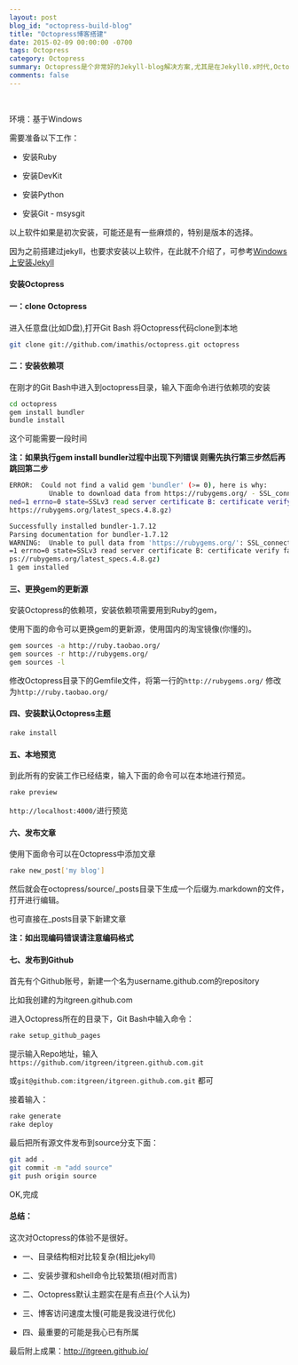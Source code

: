 ```yaml
---
layout: post
blog_id: "octopress-build-blog"
title: "Octopress博客搭建"
date: 2015-02-09 00:00:00 -0700
tags: Octopress
category: Octopress
summary: Octopress是个非常好的Jekyll-blog解决方案,尤其是在Jekyll0.x时代,Octopress有不错的模版,丰富的扩展功能,缺点就是麻烦,需要在本地生成页面。
comments: false
---
```

<br>

环境：基于Windows

需要准备以下工作：

+ 安装Ruby

+ 安装DevKit

+ 安装Python

+ 安装Git - msysgit

以上软件如果是初次安装，可能还是有一些麻烦的，特别是版本的选择。

因为之前搭建过jekyll，也要求安装以上软件，在此就不介绍了，可参考[Windows上安装Jekyll](http://blog.itmyhome.com/2015/01/jekyll-installed-on-windows)

#### **安装Octopress**

#### 一：clone Octopress

进入任意盘(比如D盘),打开Git Bash 将Octopress代码clone到本地

```bash
git clone git://github.com/imathis/octopress.git octopress
```

#### 二：安装依赖项

在刚才的Git Bash中进入到octopress目录，输入下面命令进行依赖项的安装

```bash
cd octopress
gem install bundler
bundle install
```

这个可能需要一段时间

**注：如果执行gem install bundler过程中出现下列错误 则需先执行第三步然后再跳回第二步**

```bash
ERROR:  Could not find a valid gem 'bundler' (>= 0), here is why:
          Unable to download data from https://rubygems.org/ - SSL_connect retur
ned=1 errno=0 state=SSLv3 read server certificate B: certificate verify failed (
https://rubygems.org/latest_specs.4.8.gz)
```

```bash
Successfully installed bundler-1.7.12
Parsing documentation for bundler-1.7.12
WARNING:  Unable to pull data from 'https://rubygems.org/': SSL_connect returned
=1 errno=0 state=SSLv3 read server certificate B: certificate verify failed (htt
ps://rubygems.org/latest_specs.4.8.gz)
1 gem installed
```

#### 三、更换gem的更新源

安装Octopress的依赖项，安装依赖项需要用到Ruby的gem，

使用下面的命令可以更换gem的更新源，使用国内的淘宝镜像(你懂的)。

```bash
gem sources -a http://ruby.taobao.org/
gem sources -r http://rubygems.org/
gem sources -l
```

修改Octopress目录下的Gemfile文件，将第一行的`http://rubygems.org/` 修改为`http://ruby.taobao.org/`

#### 四、安装默认Octopress主题

```bash
rake install
```

#### 五、本地预览

到此所有的安装工作已经结束，输入下面的命令可以在本地进行预览。

```bash
rake preview
```

`http://localhost:4000/`进行预览

#### 六、发布文章

使用下面命令可以在Octopress中添加文章

```bash
rake new_post['my blog']
```

然后就会在octopress/source/_posts目录下生成一个后缀为.markdown的文件，打开进行编辑。

也可直接在_posts目录下新建文章

**注：如出现编码错误请注意编码格式**

#### 七、发布到Github

首先有个Github账号，新建一个名为username.github.com的repository

比如我创建的为itgreen.github.com

进入Octopress所在的目录下，Git Bash中输入命令：

```bash
rake setup_github_pages
```

提示输入Repo地址，输入`https://github.com/itgreen/itgreen.github.com.git`

或`git@github.com:itgreen/itgreen.github.com.git` 都可

接着输入：

```bash
rake generate
rake deploy
```

最后把所有源文件发布到source分支下面：

```bash
git add .
git commit -m "add source"
git push origin source
```

OK,完成

#### 总结：

这次对Octopress的体验不是很好。

+ 一、目录结构相对比较复杂(相比jekyll)

+ 二、安装步骤和shell命令比较繁琐(相对而言)

+ 二、Octopress默认主题实在是有点丑(个人认为)

+ 三、博客访问速度太慢(可能是我没进行优化)

+ 四、最重要的可能是我心已有所属

最后附上成果：<a href="http://itgreen.github.io/">http://itgreen.github.io/</a>

